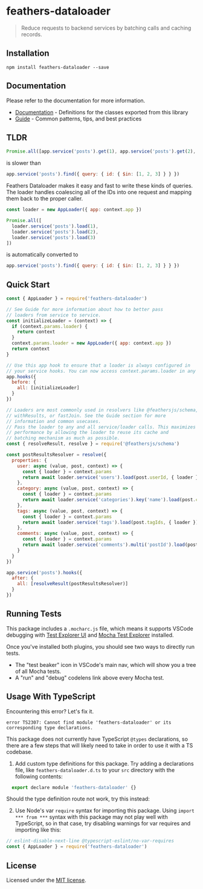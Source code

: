 # feathers-dataloader

> Reduce requests to backend services by batching calls and caching records.

## Installation

```
npm install feathers-dataloader --save
```

## Documentation

Please refer to the documentation for more information.

- [Documentation](./docs/index.md) - Definitions for the classes exported from this library
- [Guide](./docs/guide.md) - Common patterns, tips, and best practices

## TLDR

```js
Promise.all([app.service('posts').get(1), app.service('posts').get(2), app.service('posts').get(3)])
```

is slower than

```js
app.service('posts').find({ query: { id: { $in: [1, 2, 3] } } })
```

Feathers Dataloader makes it easy and fast to write these kinds of queries. The loader handles coalescing all of the IDs into one request and mapping them back to the proper caller.

```js
const loader = new AppLoader({ app: context.app })

Promise.all([
  loader.service('posts').load(1),
  loader.service('posts').load(2),
  loader.service('posts').load(3)
])
```

is automatically converted to

```js
app.service('posts').find({ query: { id: { $in: [1, 2, 3] } } })
```

## Quick Start

```js
const { AppLoader } = require('feathers-dataloader')

// See Guide for more information about how to better pass
// loaders from service to service.
const initializeLoader = (context) => {
  if (context.params.loader) {
    return context
  }
  context.params.loader = new AppLoader({ app: context.app })
  return context
}

// Use this app hook to ensure that a loader is always configured in
// your service hooks. You can now access context.params.loader in any hook.
app.hooks({
  before: {
    all: [initializeLoader]
  }
})

// Loaders are most commonly used in resolvers like @feathersjs/schema,
// withResults, or fastJoin. See the Guide section for more
// information and common usecases.
// Pass the loader to any and all service/loader calls. This maximizes
// performance by allowing the loader to reuse its cache and
// batching mechanism as much as possible.
const { resolveResult, resolve } = require('@feathersjs/schema')

const postResultsResolver = resolve({
  properties: {
    user: async (value, post, context) => {
      const { loader } = context.params
      return await loader.service('users').load(post.userId, { loader })
    },
    category: async (value, post, context) => {
      const { loader } = context.params
      return await loader.service('categories').key('name').load(post.categoryName, { loader })
    },
    tags: async (value, post, context) => {
      const { loader } = context.params
      return await loader.service('tags').load(post.tagIds, { loader })
    },
    comments: async (value, post, context) => {
      const { loader } = context.params
      return await loader.service('comments').multi('postId').load(post.id, { loader })
    }
  }
})

app.service('posts').hooks({
  after: {
    all: [resolveResult(postResultsResolver)]
  }
})
```

## Running Tests

This package includes a `.mocharc.js` file, which means it supports VSCode debugging with [Test Explorer UI](https://marketplace.visualstudio.com/items?itemName=hbenl.vscode-test-explorer) and [Mocha Test Explorer](https://marketplace.visualstudio.com/items?itemName=hbenl.vscode-mocha-test-adapter) installed.

Once you've installed both plugins, you should see two ways to directly run tests.

- The "test beaker" icon in VSCode's main nav, which will show you a tree of all Mocha tests.
- A "run" and "debug" codelens link above every Mocha test.

## Usage With TypeScript

Encountering this error? Let's fix it.

```
error TS2307: Cannot find module 'feathers-dataloader' or its corresponding type declarations.
```

This package does not currently have TypeScript `@types` declarations, so there are a few steps that will likely need to take in order to use it with a TS codebase.

1. Add custom type definitions for this package. Try adding a declarations file, like `feathers-dataloader.d.ts` to your `src` directory with the following contents:

```js
  export declare module 'feathers-dataloader' {}
```

Should the type definition route not work, try this instead:

2. Use Node's var `require` syntax for importing this package. Using `import *** from ***` syntax with this package may not play well with TypeScript, so in that case, try disabling warnings for var requires and importing like this:

```js
// eslint-disable-next-line @typescript-eslint/no-var-requires
const { AppLoader } = require('feathers-dataloader')
```

## License

Licensed under the [MIT license](LICENSE).
